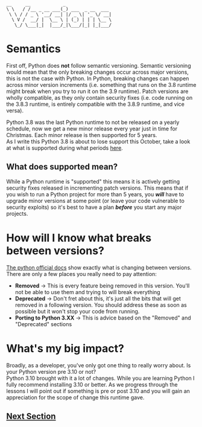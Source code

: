 ```
__     __            _                 
\ \   / /__ _ __ ___(_) ___  _ __  ___ 
 \ \ / / _ \ '__/ __| |/ _ \| '_ \/ __|
  \ V /  __/ |  \__ \ | (_) | | | \__ \
   \_/ \___|_|  |___/_|\___/|_| |_|___/
```

# Semantics
First off, Python does **not** follow semantic versioning. Semantic versioning would mean that the only breaking changes occur across major versions, this is not the case with Python. In Python, breaking changes can happen across minor version increments (i.e. something that runs on the 3.8 runtime might break when you try to run it on the 3.9 runtime). Patch versions are wholly compatible, as they only contain security fixes (i.e. code running on the 3.8.3 runtime, is entirely compatible with the 3.8.9 runtime, and vice versa).

Python 3.8 was the last Python runtime to not be released on a yearly schedule, now we get a new minor release every year just in time for Christmas. Each minor release is then supported for 5 years.  
As I write this Python 3.8 is about to lose support this October, take a look at what is supported during what periods [here](https://devguide.python.org/versions/).

## What does supported mean?
While a Python runtime is "supported" this means it is actively getting security fixes released in incrementing patch versions. This means that if you wish to run a Python project for more than 5 years, you **_will_** have to upgrade minor versions at some point (or leave your code vulnerable to security exploits) so it's best to have a plan **_before_** you start any major projects.

# How will I know what breaks between versions?
[The python official docs](https://docs.python.org/3/contents.html) show exactly what is changing between versions. There are only a few places you really need to pay attention:
* **Removed** -> This is every feature being removed in this version. You'll not be able to use them and trying to will break everything
* **Deprecated** -> Don't fret about this, it's just all the bits that will get removed in a following version. You should address these as soon as possible but it won't stop your code from running.
* **Porting to Python 3.XX** -> This is advice based on the "Removed" and "Deprecated" sections

# What's my big impact?
Broadly, as a developer, you've only got one thing to really worry about. Is your Python version pre 3.10 or not?  
Python 3.10 brought with it a lot of changes. While you are learning Python I fully recommend installing 3.10 or better. As we progress through the lessons I will point out if something is pre or post 3.10 and you will gain an appreciation for the scope of change this runtime gave.

## [Next Section](./02_getting-set_up.md)








